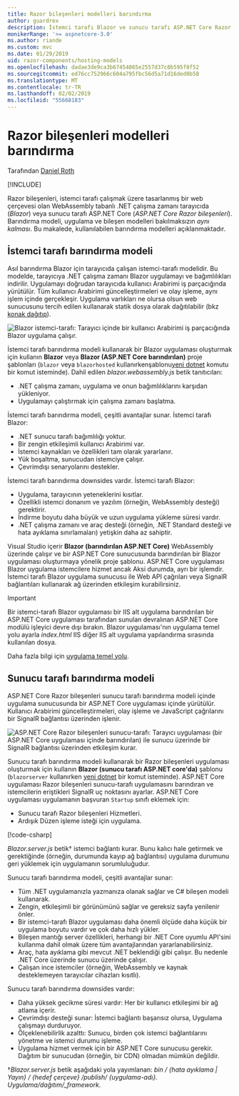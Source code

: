 ```yaml
---
title: Razor bileşenleri modelleri barındırma
author: guardrex
description: İstemci tarafı Blazor ve sunucu tarafı ASP.NET Core Razor modelleri barındırma bileşenlerini anlayın.
monikerRange: '>= aspnetcore-3.0'
ms.author: riande
ms.custom: mvc
ms.date: 01/29/2019
uid: razor-components/hosting-models
ms.openlocfilehash: dadae3de9ca3b67454865e2557d37c8b595f8f52
ms.sourcegitcommit: ed76cc752966c604a795fbc56d5a71d16ded0b58
ms.translationtype: MT
ms.contentlocale: tr-TR
ms.lasthandoff: 02/02/2019
ms.locfileid: "55668183"
---
```

# <a name="razor-components-hosting-models"></a>Razor bileşenleri modelleri barındırma

Tarafından [Daniel Roth](https://github.com/danroth27)

[!INCLUDE[](~/includes/razor-components-preview-notice.md)]

Razor bileşenleri, istemci tarafı çalışmak üzere tasarlanmış bir web çerçevesi olan WebAssembly tabanlı .NET çalışma zamanı tarayıcıda (*Blazor*) veya sunucu tarafı ASP.NET Core (*ASP.NET Core Razor bileşenleri*). Barındırma modeli, uygulama ve bileşen modelleri bakılmaksızın *aynı kalması*. Bu makalede, kullanılabilen barındırma modelleri açıklanmaktadır.

## <a name="client-side-hosting-model"></a>İstemci tarafı barındırma modeli

Asıl barındırma Blazor için tarayıcıda çalışan istemci-tarafı modelidir. Bu modelde, tarayıcıya .NET çalışma zamanı Blazor uygulamayı ve bağımlılıkları indirilir. Uygulamayı doğrudan tarayıcıda kullanıcı Arabirimi iş parçacığında yürütülür. Tüm kullanıcı Arabirimi güncelleştirmeleri ve olay işleme, aynı işlem içinde gerçekleşir. Uygulama varlıkları ne olursa olsun web sunucusunu tercih edilen kullanarak statik dosya olarak dağıtılabilir (bkz [konak dağıtıp](xref:host-and-deploy/razor-components/index)).

![Blazor istemci-tarafı: Tarayıcı içinde bir kullanıcı Arabirimi iş parçacığında Blazor uygulama çalışır.](hosting-models/_static/client-side.png)

İstemci tarafı barındırma modeli kullanarak bir Blazor uygulaması oluşturmak için kullanın **Blazor** veya **Blazor (ASP.NET Core barındırılan)** proje şablonları (`blazor` veya `blazorhosted` kullanırkenşablonu[yeni dotnet](/dotnet/core/tools/dotnet-new) komutu bir komut isteminde). Dahil edilen *blazor.webassembly.js* betik tanıtıcıları:

* .NET çalışma zamanı, uygulama ve onun bağımlılıklarını karşıdan yükleniyor.
* Uygulamayı çalıştırmak için çalışma zamanı başlatma.

İstemci tarafı barındırma modeli, çeşitli avantajlar sunar. İstemci tarafı Blazor:

* .NET sunucu tarafı bağımlılığı yoktur.
* Bir zengin etkileşimli kullanıcı Arabirimi var.
* İstemci kaynakları ve özellikleri tam olarak yararlanır.
* Yük boşaltma, sunucudan istemciye çalışır.
* Çevrimdışı senaryolarını destekler.

İstemci tarafı barındırma downsides vardır. İstemci tarafı Blazor:

* Uygulama, tarayıcının yeteneklerini kısıtlar.
* Özellikli istemci donanım ve yazılım (örneğin, WebAssembly desteği) gerektirir.
* İndirme boyutu daha büyük ve uzun uygulama yükleme süresi vardır.
* .NET çalışma zamanı ve araç desteği (örneğin, .NET Standard desteği ve hata ayıklama sınırlamaları) yetişkin daha az sahiptir.

Visual Studio içerir **Blazor (barındırılan ASP.NET Core)** WebAssembly üzerinde çalışır ve bir ASP.NET Core sunucusunda barındırılan bir Blazor uygulaması oluşturmaya yönelik proje şablonu. ASP.NET Core uygulaması Blazor uygulama istemcilere hizmet ancak Aksi durumda, ayrı bir işlemdir. İstemci tarafı Blazor uygulama sunucusu ile Web API çağrıları veya SignalR bağlantıları kullanarak ağ üzerinden etkileşim kurabilirsiniz.

> [!IMPORTANT]
> Bir istemci-tarafı Blazor uygulaması bir IIS alt uygulama barındırılan bir ASP.NET Core uygulaması tarafından sunulan devralınan ASP.NET Core modülü işleyici devre dışı bırakın. Blazor uygulaması'nın uygulama temel yolu ayarla *index.html* IIS diğer IIS alt uygulama yapılandırma sırasında kullanılan dosya.
>
> Daha fazla bilgi için [uygulama temel yolu](xref:host-and-deploy/razor-components/index#app-base-path).

## <a name="server-side-hosting-model"></a>Sunucu tarafı barındırma modeli

ASP.NET Core Razor bileşenleri sunucu tarafı barındırma modeli içinde uygulama sunucusunda bir ASP.NET Core uygulaması içinde yürütülür. Kullanıcı Arabirimi güncelleştirmeleri, olay işleme ve JavaScript çağrılarını bir SignalR bağlantısı üzerinden işlenir.

![ASP.NET Core Razor bileşenleri sunucu-tarafı: Tarayıcı uygulaması (bir ASP.NET Core uygulaması içinde barındırılan) ile sunucu üzerinde bir SignalR bağlantısı üzerinden etkileşim kurar.](hosting-models/_static/client-side.png)

Sunucu tarafı barındırma modeli kullanarak bir Razor bileşenleri uygulaması oluşturmak için kullanın **Blazor (sunucu tarafı ASP.NET core'da)** şablonu (`blazorserver` kullanırken [yeni dotnet](/dotnet/core/tools/dotnet-new) bir komut isteminde). ASP.NET Core uygulaması Razor bileşenleri sunucu-tarafı uygulamasını barındıran ve istemcilerin eriştikleri SignalR uç noktasını ayarlar. ASP.NET Core uygulaması uygulamanın başvuran `Startup` sınıfı eklemek için:

* Sunucu tarafı Razor bileşenleri Hizmetleri.
* Ardışık Düzen işleme isteği için uygulama.

[!code-csharp[](hosting-models/samples_snapshot/Startup.cs?highlight=5,27)]

*Blazor.server.js* betik&dagger; istemci bağlantı kurar. Bunu kalıcı hale getirmek ve gerektiğinde (örneğin, durumunda kayıp ağ bağlantısı) uygulama durumunu geri yüklemek için uygulamanın sorumluluğudur.

Sunucu tarafı barındırma modeli, çeşitli avantajlar sunar:

* Tüm .NET uygulamanızla yazmanıza olanak sağlar ve C# bileşen modeli kullanarak.
* Zengin, etkileşimli bir görünümünü sağlar ve gereksiz sayfa yenilenir önler.
* Bir istemci-tarafı Blazor uygulaması daha önemli ölçüde daha küçük bir uygulama boyutu vardır ve çok daha hızlı yükler.
* Bileşen mantığı server özellikleri, herhangi bir .NET Core uyumlu API'sini kullanma dahil olmak üzere tüm avantajlarından yararlanabilirsiniz.
* Araç, hata ayıklama gibi mevcut .NET beklendiği gibi çalışır. Bu nedenle .NET Core üzerinde sunucu üzerinde çalışır.
* Çalışan ince istemciler (örneğin, WebAssembly ve kaynak desteklemeyen tarayıcılar cihazları kısıtlı).

Sunucu tarafı barındırma downsides vardır:

* Daha yüksek gecikme süresi vardır: Her bir kullanıcı etkileşimi bir ağ atlama içerir.
* Çevrimdışı desteği sunar: İstemci bağlantı başarısız olursa, Uygulama çalışmayı durduruyor.
* Ölçeklenebilirlik azalttı: Sunucu, birden çok istemci bağlantılarını yönetme ve istemci durumu işleme.
* Uygulama hizmet vermek için bir ASP.NET Core sunucusu gerekir. Dağıtım bir sunucudan (örneğin, bir CDN) olmadan mümkün değildir.

&dagger;*Blazor.server.js* betik aşağıdaki yola yayımlanan: *bin / {hata ayıklama | Yayın} / {hedef çerçeve} /publish/ {uygulama-adı}. Uygulama/dağıtım/_framework*.
